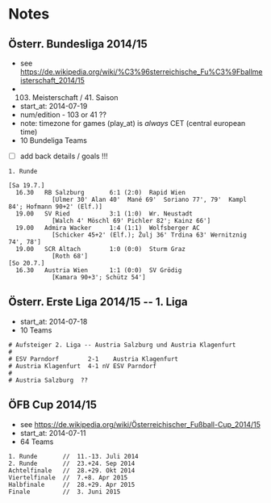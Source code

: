 # Notes

## Österr. Bundesliga 2014/15

- see <https://de.wikipedia.org/wiki/%C3%96sterreichische_Fu%C3%9Fballmeisterschaft_2014/15>
- 103. Meisterschaft / 41. Saison
- start_at: 2014-07-19
- num/edition - 103 or 41 ??
- note: timezone for games (play_at) is *always* CET (central european time)
- 10 Bundeliga Teams


- [ ] add back details / goals !!!

```
1. Runde

[Sa 19.7.]
  16.30   RB Salzburg       6:1 (2:0)  Rapid Wien
            [Ulmer 30' Alan 40'  Mané 69'  Soriano 77', 79'  Kampl 84'; Hofmann 90+2' (Elf.)]
  19.00   SV Ried           3:1 (1:0)  Wr. Neustadt
            [Walch 4' Möschl 69' Pichler 82'; Kainz 66']
  19.00   Admira Wacker     1:4 (1:1)  Wolfsberger AC
            [Schicker 45+2' (Elf.); Žulj 36' Trdina 63' Wernitznig 74', 78']
  19.00   SCR Altach        1:0 (0:0)  Sturm Graz
            [Roth 68']
[So 20.7.]
  16.30   Austria Wien      1:1 (0:0)  SV Grödig
            [Kamara 90+3'; Schütz 54']
```

## Österr. Erste Liga 2014/15   -- 1. Liga

- start_at: 2014-07-18
- 10 Teams


```
# Aufsteiger 2. Liga -- Austria Salzburg und Austria Klagenfurt
#
# ESV Parndorf        2-1    Austria Klagenfurt
# Austria Klagenfurt  4-1 nV ESV Parndorf
#
# Austria Salzburg  ??
```



## ÖFB Cup 2014/15

- see <https://de.wikipedia.org/wiki/Österreichischer_Fußball-Cup_2014/15>
- start_at: 2014-07-11
- 64 Teams

```
1. Runde       //  11.-13. Juli 2014
2. Runde       //  23.+24. Sep 2014
Achtelfinale   //  28.+29. Okt 2014
Viertelfinale  //  7.+8. Apr 2015
Halbfinale     //  28.+29. Apr 2015
Finale         //  3. Juni 2015
```
